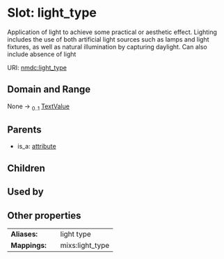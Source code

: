 
# Slot: light_type


Application of light to achieve some practical or aesthetic effect. Lighting includes the use of both artificial light sources such as lamps and light fixtures, as well as natural illumination by capturing daylight. Can also include absence of light

URI: [nmdc:light_type](https://microbiomedata/meta/light_type)


## Domain and Range

None &#8594;  <sub>0..1</sub> [TextValue](TextValue.md)

## Parents

 *  is_a: [attribute](attribute.md)

## Children


## Used by


## Other properties

|  |  |  |
| --- | --- | --- |
| **Aliases:** | | light type |
| **Mappings:** | | mixs:light_type |

